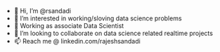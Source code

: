 - 👋 Hi, I’m @rsandadi
- 👀 I’m interested in working/sloving data science problems
- 🌱 Working as associate Data Scientist
- 💞️ I’m looking to collaborate on data science related realtime projects
- 📫 Reach me @ linkedin.com/rajeshsandadi

<!---
rsandadi/rsandadi is a ✨ special ✨ repository because its `README.md` (this file) appears on your GitHub profile.
You can click the Preview link to take a look at your changes.
--->

